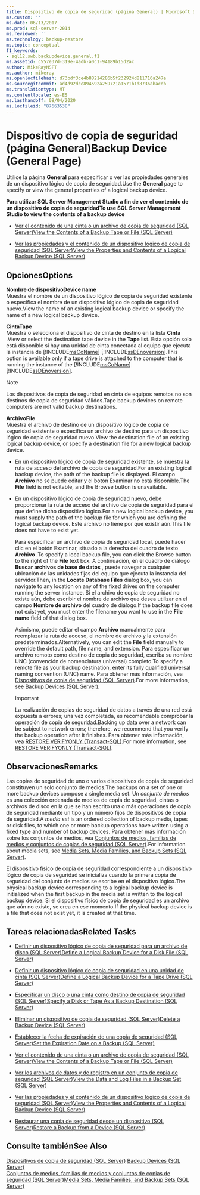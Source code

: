 ```yaml
---
title: Dispositivo de copia de seguridad (página General) | Microsoft Docs
ms.custom: ''
ms.date: 06/13/2017
ms.prod: sql-server-2014
ms.reviewer: ''
ms.technology: backup-restore
ms.topic: conceptual
f1_keywords:
- sql12.swb.backupdevice.general.f1
ms.assetid: c557e37d-319e-4adb-a0c1-94189b15d2ac
author: MikeRayMSFT
ms.author: mikeray
ms.openlocfilehash: d73bdf3ce4b88214286b5f232924d811716a247e
ms.sourcegitcommit: ad4d92dce894592a259721a1571b1d8736abacdb
ms.translationtype: MT
ms.contentlocale: es-ES
ms.lasthandoff: 08/04/2020
ms.locfileid: "87663538"
---
```

# <a name="backup-device-general-page"></a><span data-ttu-id="689b4-102">Dispositivo de copia de seguridad (página General)</span><span class="sxs-lookup"><span data-stu-id="689b4-102">Backup Device (General Page)</span></span>
  <span data-ttu-id="689b4-103">Utilice la página **General** para especificar o ver las propiedades generales de un dispositivo lógico de copia de seguridad.</span><span class="sxs-lookup"><span data-stu-id="689b4-103">Use the **General** page to specify or view the general properties of a logical backup device.</span></span>  
  
 <span data-ttu-id="689b4-104">**Para utilizar SQL Server Management Studio a fin de ver el contenido de un dispositivo de copia de seguridad**</span><span class="sxs-lookup"><span data-stu-id="689b4-104">**To use SQL Server Management Studio to view the contents of a backup device**</span></span>  
  
-   [<span data-ttu-id="689b4-105">Ver el contenido de una cinta o un archivo de copia de seguridad &#40;SQL Server&#41;</span><span class="sxs-lookup"><span data-stu-id="689b4-105">View the Contents of a Backup Tape or File &#40;SQL Server&#41;</span></span>](view-the-contents-of-a-backup-tape-or-file-sql-server.md)  
  
-   [<span data-ttu-id="689b4-106">Ver las propiedades y el contenido de un dispositivo lógico de copia de seguridad &#40;SQL Server&#41;</span><span class="sxs-lookup"><span data-stu-id="689b4-106">View the Properties and Contents of a Logical Backup Device &#40;SQL Server&#41;</span></span>](view-the-properties-and-contents-of-a-logical-backup-device-sql-server.md)  
  
## <a name="options"></a><span data-ttu-id="689b4-107">Opciones</span><span class="sxs-lookup"><span data-stu-id="689b4-107">Options</span></span>  
 <span data-ttu-id="689b4-108">**Nombre de dispositivo**</span><span class="sxs-lookup"><span data-stu-id="689b4-108">**Device name**</span></span>  
 <span data-ttu-id="689b4-109">Muestra el nombre de un dispositivo lógico de copia de seguridad existente o especifica el nombre de un dispositivo lógico de copia de seguridad nuevo.</span><span class="sxs-lookup"><span data-stu-id="689b4-109">View the name of an existing logical backup device or specify the name of a new logical backup device.</span></span>  
  
 <span data-ttu-id="689b4-110">**Cinta**</span><span class="sxs-lookup"><span data-stu-id="689b4-110">**Tape**</span></span>  
 <span data-ttu-id="689b4-111">Muestra o selecciona el dispositivo de cinta de destino en la lista **Cinta** .</span><span class="sxs-lookup"><span data-stu-id="689b4-111">View or select the destination tape device in the **Tape** list.</span></span> <span data-ttu-id="689b4-112">Esta opción solo está disponible si hay una unidad de cinta conectada al equipo que ejecuta la instancia de [!INCLUDE[msCoName](../../includes/msconame-md.md)] [!INCLUDE[ssDEnoversion](../../includes/ssdenoversion-md.md)].</span><span class="sxs-lookup"><span data-stu-id="689b4-112">This option is available only if a tape drive is attached to the computer that is running the instance of the [!INCLUDE[msCoName](../../includes/msconame-md.md)] [!INCLUDE[ssDEnoversion](../../includes/ssdenoversion-md.md)].</span></span>  
  
> [!NOTE]  
>  <span data-ttu-id="689b4-113">Los dispositivos de copia de seguridad en cinta de equipos remotos no son destinos de copia de seguridad válidos.</span><span class="sxs-lookup"><span data-stu-id="689b4-113">Tape backup devices on remote computers are not valid backup destinations.</span></span>  
  
 <span data-ttu-id="689b4-114">**Archivo**</span><span class="sxs-lookup"><span data-stu-id="689b4-114">**File**</span></span>  
 <span data-ttu-id="689b4-115">Muestra el archivo de destino de un dispositivo lógico de copia de seguridad existente o especifica un archivo de destino para un dispositivo lógico de copia de seguridad nuevo.</span><span class="sxs-lookup"><span data-stu-id="689b4-115">View the destination file of an existing logical backup device, or specify a destination file for a new logical backup device.</span></span>  
  
-   <span data-ttu-id="689b4-116">En un dispositivo lógico de copia de seguridad existente, se muestra la ruta de acceso del archivo de copia de seguridad.</span><span class="sxs-lookup"><span data-stu-id="689b4-116">For an existing logical backup device, the path of the backup file is displayed.</span></span> <span data-ttu-id="689b4-117">El campo **Archivo** no se puede editar y el botón Examinar no está disponible.</span><span class="sxs-lookup"><span data-stu-id="689b4-117">The **File** field is not editable, and the Browse button is unavailable.</span></span>  
  
-   <span data-ttu-id="689b4-118">En un dispositivo lógico de copia de seguridad nuevo, debe proporcionar la ruta de acceso del archivo de copia de seguridad para el que define dicho dispositivo lógico.</span><span class="sxs-lookup"><span data-stu-id="689b4-118">For a new logical backup device, you must supply the path of the backup file for which you are defining the logical backup device.</span></span> <span data-ttu-id="689b4-119">Este archivo no tiene por qué existir aún.</span><span class="sxs-lookup"><span data-stu-id="689b4-119">This file does not have to exist yet.</span></span>  
  
     <span data-ttu-id="689b4-120">Para especificar un archivo de copia de seguridad local, puede hacer clic en el botón Examinar, situado a la derecha del cuadro de texto **Archivo** .</span><span class="sxs-lookup"><span data-stu-id="689b4-120">To specify a local backup file, you can click the Browse button to the right of the **File** text box.</span></span> <span data-ttu-id="689b4-121">A continuación, en el cuadro de diálogo **Buscar archivos de base de datos** , puede navegar a cualquier ubicación de las unidades fijas del equipo que ejecuta la instancia del servidor.</span><span class="sxs-lookup"><span data-stu-id="689b4-121">Then, in the **Locate Database Files** dialog box, you can navigate to any location on any of the fixed drives on the computer running the server instance.</span></span> <span data-ttu-id="689b4-122">Si el archivo de copia de seguridad no existe aún, debe escribir el nombre de archivo que desea utilizar en el campo **Nombre de archivo** del cuadro de diálogo.</span><span class="sxs-lookup"><span data-stu-id="689b4-122">If the backup file does not exist yet, you must enter the filename you want to use in the **File name** field of that dialog box.</span></span>  
  
     <span data-ttu-id="689b4-123">Asimismo, puede editar el campo **Archivo** manualmente para reemplazar la ruta de acceso, el nombre de archivo y la extensión predeterminados.</span><span class="sxs-lookup"><span data-stu-id="689b4-123">Alternatively, you can edit the **File** field manually to override the default path, file name, and extension.</span></span> <span data-ttu-id="689b4-124">Para especificar un archivo remoto como destino de copia de seguridad, escriba su nombre UNC (convención de nomenclatura universal) completo.</span><span class="sxs-lookup"><span data-stu-id="689b4-124">To specify a remote file as your backup destination, enter its fully qualified universal naming convention (UNC) name.</span></span> <span data-ttu-id="689b4-125">Para obtener más información, vea [Dispositivos de copia de seguridad &#40;SQL Server&#41;](backup-devices-sql-server.md).</span><span class="sxs-lookup"><span data-stu-id="689b4-125">For more information, see [Backup Devices &#40;SQL Server&#41;](backup-devices-sql-server.md).</span></span>  
  
    > [!IMPORTANT]  
    >  <span data-ttu-id="689b4-126">La realización de copias de seguridad de datos a través de una red está expuesta a errores; una vez completada, es recomendable comprobar la operación de copia de seguridad.</span><span class="sxs-lookup"><span data-stu-id="689b4-126">Backing up data over a network can be subject to network errors; therefore, we recommend that you verify the backup operation after it finishes.</span></span> <span data-ttu-id="689b4-127">Para obtener más información, vea [RESTORE VERIFYONLY &#40;Transact-SQL&#41;](/sql/t-sql/statements/restore-statements-verifyonly-transact-sql).</span><span class="sxs-lookup"><span data-stu-id="689b4-127">For more information, see [RESTORE VERIFYONLY &#40;Transact-SQL&#41;](/sql/t-sql/statements/restore-statements-verifyonly-transact-sql).</span></span>  
  
## <a name="remarks"></a><span data-ttu-id="689b4-128">Observaciones</span><span class="sxs-lookup"><span data-stu-id="689b4-128">Remarks</span></span>  
 <span data-ttu-id="689b4-129">Las copias de seguridad de uno o varios dispositivos de copia de seguridad constituyen un solo conjunto de medios.</span><span class="sxs-lookup"><span data-stu-id="689b4-129">The backups on a set of one or more backup devices compose a single media set.</span></span> <span data-ttu-id="689b4-130">Un *conjunto de medios* es una colección ordenada de medios de copia de seguridad, cintas o archivos de disco en la que se han escrito una o más operaciones de copia de seguridad mediante un tipo y un número fijos de dispositivos de copia de seguridad.</span><span class="sxs-lookup"><span data-stu-id="689b4-130">A *media set* is an ordered collection of backup media, tapes or disk files, to which one or more backup operations have written using a fixed type and number of backup devices.</span></span> <span data-ttu-id="689b4-131">Para obtener más información sobre los conjuntos de medios, vea [Conjuntos de medios, familias de medios y conjuntos de copias de seguridad &#40;SQL Server&#41;](media-sets-media-families-and-backup-sets-sql-server.md).</span><span class="sxs-lookup"><span data-stu-id="689b4-131">For information about media sets, see [Media Sets, Media Families, and Backup Sets &#40;SQL Server&#41;](media-sets-media-families-and-backup-sets-sql-server.md).</span></span>  
  
 <span data-ttu-id="689b4-132">El dispositivo físico de copia de seguridad correspondiente a un dispositivo lógico de copia de seguridad se inicializa cuando la primera copia de seguridad del conjunto de medios se escribe en el dispositivo lógico.</span><span class="sxs-lookup"><span data-stu-id="689b4-132">The physical backup device corresponding to a logical backup device is initialized when the first backup in the media set is written to the logical backup device.</span></span> <span data-ttu-id="689b4-133">Si el dispositivo físico de copia de seguridad es un archivo que aún no existe, se crea en ese momento.</span><span class="sxs-lookup"><span data-stu-id="689b4-133">If the physical backup device is a file that does not exist yet, it is created at that time.</span></span>  
  
##  <a name="related-tasks"></a><a name="RelatedTasks"></a> <span data-ttu-id="689b4-134">Tareas relacionadas</span><span class="sxs-lookup"><span data-stu-id="689b4-134">Related Tasks</span></span>  
  
-   [<span data-ttu-id="689b4-135">Definir un dispositivo lógico de copia de seguridad para un archivo de disco &#40;SQL Server&#41;</span><span class="sxs-lookup"><span data-stu-id="689b4-135">Define a Logical Backup Device for a Disk File &#40;SQL Server&#41;</span></span>](define-a-logical-backup-device-for-a-disk-file-sql-server.md)  
  
-   [<span data-ttu-id="689b4-136">Definir un dispositivo lógico de copia de seguridad en una unidad de cinta &#40;SQL Server&#41;</span><span class="sxs-lookup"><span data-stu-id="689b4-136">Define a Logical Backup Device for a Tape Drive &#40;SQL Server&#41;</span></span>](define-a-logical-backup-device-for-a-tape-drive-sql-server.md)  
  
-   [<span data-ttu-id="689b4-137">Especificar un disco o una cinta como destino de copia de seguridad &#40;SQL Server&#41;</span><span class="sxs-lookup"><span data-stu-id="689b4-137">Specify a Disk or Tape As a Backup Destination &#40;SQL Server&#41;</span></span>](specify-a-disk-or-tape-as-a-backup-destination-sql-server.md)  
  
-   [<span data-ttu-id="689b4-138">Eliminar un dispositivo de copia de seguridad &#40;SQL Server&#41;</span><span class="sxs-lookup"><span data-stu-id="689b4-138">Delete a Backup Device &#40;SQL Server&#41;</span></span>](delete-a-backup-device-sql-server.md)  
  
-   [<span data-ttu-id="689b4-139">Establecer la fecha de expiración de una copia de seguridad &#40;SQL Server&#41;</span><span class="sxs-lookup"><span data-stu-id="689b4-139">Set the Expiration Date on a Backup &#40;SQL Server&#41;</span></span>](set-the-expiration-date-on-a-backup-sql-server.md)  
  
-   [<span data-ttu-id="689b4-140">Ver el contenido de una cinta o un archivo de copia de seguridad &#40;SQL Server&#41;</span><span class="sxs-lookup"><span data-stu-id="689b4-140">View the Contents of a Backup Tape or File &#40;SQL Server&#41;</span></span>](view-the-contents-of-a-backup-tape-or-file-sql-server.md)  
  
-   [<span data-ttu-id="689b4-141">Ver los archivos de datos y de registro en un conjunto de copia de seguridad &#40;SQL Server&#41;</span><span class="sxs-lookup"><span data-stu-id="689b4-141">View the Data and Log Files in a Backup Set &#40;SQL Server&#41;</span></span>](view-the-data-and-log-files-in-a-backup-set-sql-server.md)  
  
-   [<span data-ttu-id="689b4-142">Ver las propiedades y el contenido de un dispositivo lógico de copia de seguridad &#40;SQL Server&#41;</span><span class="sxs-lookup"><span data-stu-id="689b4-142">View the Properties and Contents of a Logical Backup Device &#40;SQL Server&#41;</span></span>](view-the-properties-and-contents-of-a-logical-backup-device-sql-server.md)  
  
-   [<span data-ttu-id="689b4-143">Restaurar una copia de seguridad desde un dispositivo &#40;SQL Server&#41;</span><span class="sxs-lookup"><span data-stu-id="689b4-143">Restore a Backup from a Device &#40;SQL Server&#41;</span></span>](restore-a-backup-from-a-device-sql-server.md)  
  
## <a name="see-also"></a><span data-ttu-id="689b4-144">Consulte también</span><span class="sxs-lookup"><span data-stu-id="689b4-144">See Also</span></span>  
 <span data-ttu-id="689b4-145">[Dispositivos de copia de seguridad &#40;SQL Server&#41;](backup-devices-sql-server.md) </span><span class="sxs-lookup"><span data-stu-id="689b4-145">[Backup Devices &#40;SQL Server&#41;](backup-devices-sql-server.md) </span></span>  
 [<span data-ttu-id="689b4-146">Conjuntos de medios, familias de medios y conjuntos de copias de seguridad &#40;SQL Server&#41;</span><span class="sxs-lookup"><span data-stu-id="689b4-146">Media Sets, Media Families, and Backup Sets &#40;SQL Server&#41;</span></span>](media-sets-media-families-and-backup-sets-sql-server.md)  
  
  
